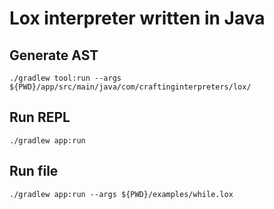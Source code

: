 # Lox interpreter written in Java

## Generate AST

```
./gradlew tool:run --args ${PWD}/app/src/main/java/com/craftinginterpreters/lox/
```

## Run REPL
```
./gradlew app:run
```

## Run file

```
./gradlew app:run --args ${PWD}/examples/while.lox
```
